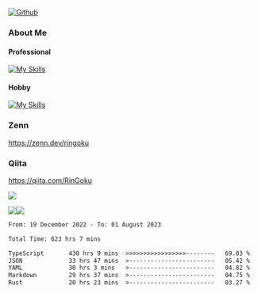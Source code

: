 [![Github](https://img.shields.io/github/followers/skyt-a?label=Follow&style=social)](https://github.com/skyt-a)

### About Me
#### Professional
[![My Skills](https://skillicons.dev/icons?i=react,ts,js,nodejs,java,graphql,firebase,githubactions&theme=light)](https://skillicons.dev)
#### Hobby
[![My Skills](https://skillicons.dev/icons?i=unity,rust,py&theme=light)](https://skillicons.dev)

### Zenn
https://zenn.dev/ringoku
### Qiita
https://qiita.com/RinGoku


![](https://github-profile-summary-cards.vercel.app/api/cards/profile-details?username=skyt-a&theme=default)

![](https://github-profile-summary-cards.vercel.app/api/cards/repos-per-language?username=skyt-a&theme=default)![](https://github-profile-summary-cards.vercel.app/api/cards/stats?username=RinGoku&theme=default)

<!--START_SECTION:waka-->

```txt
From: 19 December 2022 - To: 01 August 2023

Total Time: 623 hrs 7 mins

TypeScript       430 hrs 9 mins  >>>>>>>>>>>>>>>>>--------   69.03 %
JSON             33 hrs 47 mins  >------------------------   05.42 %
YAML             30 hrs 3 mins   >------------------------   04.82 %
Markdown         29 hrs 37 mins  >------------------------   04.75 %
Rust             20 hrs 23 mins  >------------------------   03.27 %
```

<!--END_SECTION:waka-->
